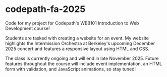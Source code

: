 # codepath-fa-2025
Code for my project for Codepath's WEB101 Introduction to Web Development course!

Students are tasked with creating a website for an event. My website highlights the Intermission Orchestra at Berkeley's upcoming December 2025 concert and features a responsive layout using HTML and CSS. 

The class is currently ongoing and will end in late November 2025. Future features throughout the course will include event implementation, an HTML form with validation, and JavaScript animations, so stay tuned! 
